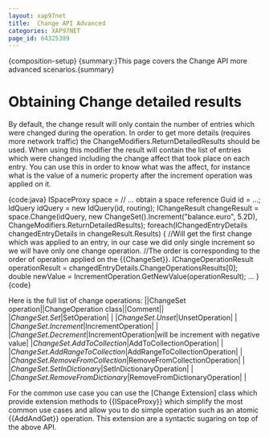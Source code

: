 ```yaml
---
layout: xap97net
title:  Change API Advanced
categories: XAP97NET
page_id: 64325389
---
```


{composition-setup}
{summary:}This page covers the Change API more advanced scenarios.{summary}

# Obtaining Change detailed results

By default, the change result will only contain the number of entries which were changed during the operation. In order to get more details (requires more network traffic) the ChangeModifiers.ReturnDetailedResults should be used. When using this modifier the result will contain the list of entries which were changed including the change affect that took place on each entry.
You can use this in order to know what was the affect, for instance what is the value of a numeric property after the increment operation was applied on it.

{code:java}
ISpaceProxy space = // ... obtain a space reference
Guid id = ...;
IdQuery<Account> idQuery = new IdQuery<Account>(id, routing);
IChangeResult<Account> changeResult = space.Change(idQuery, new ChangeSet().Increment("balance.euro", 5.2D), ChangeModifiers.ReturnDetailedResults);
foreach(IChangedEntryDetails<Account> changedEntryDetails in changeResult.Results) {
  //Will get the first change which was applied to an entry, in our case we did only single increment so we will have only one change operation.
  //The order is corresponding to the order of operation applied on the {{ChangeSet}}.
  IChangeOperationResult operationResult = changedEntryDetails.ChangeOperationsResults[0];
  double newValue = IncrementOperation.GetNewValue(operationResult);
  ...
}
{code}

Here is the full list of change operations:
||ChangeSet operation||ChangeOperation class||Comment||
|*ChangeSet.Set*|SetOperation| |
|*ChangeSet.Unset*|UnsetOperation| |
|*ChangeSet.Increment*|IncrementOperation| |
|*ChangeSet.Decrement*|IncrementOperation|will be increment with negative value|
|*ChangeSet.AddToCollection*|AddToCollectionOperation| |
|*ChangeSet.AddRangeToCollection*|AddRangeToCollectionOperation| |
|*ChangeSet.RemoveFromCollection*|RemoveFromCollectionOperation| |
|*ChangeSet.SetInDictionary*|SetInDictionaryOperation| |
|*ChangeSet.RemoveFromDictionary*|RemoveFromDictionaryOperation| |

For the common use case you can use the [Change Extension] class which provide extension methods to {{ISpaceProxy}} which simplify the most common use cases and allow you to do simple operation such as an atomic {{AddAndGet}} operation. This extension are a syntactic sugaring on top of the above API.